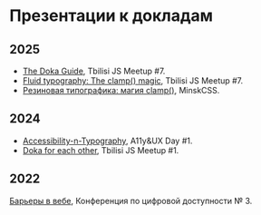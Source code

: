 # Презентации к докладам

## 2025

- [The Doka Guide](doka-presentation/), Tbilisi JS Meetup #7.
- [Fluid typography: The clamp() magic](css-clamp-en/), Tbilisi JS Meetup #7.
- [Резиновая типографика: магия clamp()](css-clamp/), MinskCSS.

## 2024

- [Accessibility-n-Typography](a11y-and-typography/), A11y&UX Day #1.
- [Doka for each other](doka-for-each-other/), Tbilisi JS Meetup #1.

## 2022

[Барьеры в вебе](web-barriers/), Конференция по цифровой доступности № 3.
